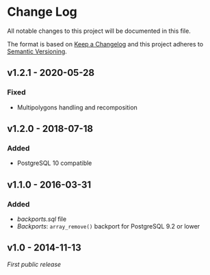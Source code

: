 # Change Log
All notable changes to this project will be documented in this file.

The format is based on [Keep a Changelog](https://keepachangelog.com/) 
and this project adheres to [Semantic Versioning](https://semver.org/).


## v1.2.1 - 2020-05-28
### Fixed
- Multipolygons handling and recomposition



## v1.2.0 - 2018-07-18
### Added
- PostgreSQL 10 compatible



## v1.1.0 - 2016-03-31
### Added
- *backports.sql* file
- *Backports*: `array_remove()` backport for PostgreSQL 9.2 or lower



## v1.0 - 2014-11-13
*First public release*
